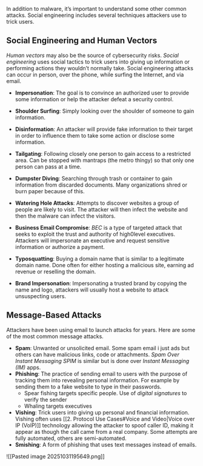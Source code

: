 In addition to malware, it’s important to understand some other common attacks. Social engineering includes several techniques attackers use to trick users.

## Social Engineering and Human Vectors
*Human vectors* may also be the source of cybersecurity risks. *Social engineering* uses social tactics to trick users into giving up information or performing actions they wouldn’t normally take. Social engineering attacks can occur in person, over the phone, while surfing the Internet, and via email.

* **Impersonation**: The goal is to convince an authorized user to provide some information or help the attacker defeat a security control. 

* **Shoulder Surfing**: Simply looking over the shoulder of someone to gain information. 

* **Disinformation**: An attacker will provide fake information to their target in order to influence them to take some action or disclose some information. 

* **Tailgating**: Following closely one person to gain access to a restricted area. Can be stopped with mantraps (the metro thingy) so that only one person can pass at a time.

* **Dumpster Diving**: Searching through trash or container to gain information from discarded documents. Many organizations shred or burn paper because of this.

* **Watering Hole Attacks**: Attempts to discover websites a group of people are likely to visit. The attacker will then infect the website and then the malware can infect the visitors. 

* **Business Email Compromise**: *BEC* is a type of targeted attack that seeks to exploit the trust and authority of high0level executives. Attackers will impersonate an executive and request sensitive information or authorize a payment. 

* **Typosquatting**: Buying a domain name that is similar to a legitimate domain name. Done often for either hosting a malicious site, earning ad revenue or reselling the domain.

* **Brand Impersonation**: Impersonating a trusted brand by copying the name and logo, attackers will usually host a website to attack unsuspecting users.

## Message-Based Attacks
Attackers have been using email to launch attacks for years. Here are some of the most common message attacks.

* **Spam**: Unwanted or unsolicited email. Some spam email i just ads but others can have malicious links, code or attachments.  *Spam Over Instant Messaging SPIM* is similar but is done over *Instant Messaging (IM)* apps.
* **Phishing**: The practice of sending email to users with the purpose of tracking them into revealing personal information. For example by sending them to a fake website to type in their passwords.
	* Spear fishing targets specific people. Use of *digital signatures* to verify the sender
	* Whaling targets executives
* **Vishing**: Trick users into giving up personal and financial information. Vishing often uses [[2. Protocol Use Cases#Voice and Video|Voice over IP (VoIP)]] technology allowing the attacker to spoof caller ID, making it appear as though the call came from a real company. Some attempts are fully automated, others are semi-automated.
* **Smishing**: A form of phishing that uses text messages instead of emails. 

![[Pasted image 20251031195649.png]]


